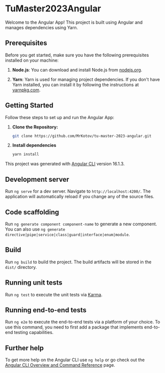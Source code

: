 # TuMaster2023Angular

Welcome to the Angular App! This project is built using Angular and manages dependencies using Yarn.

## Prerequisites

Before you get started, make sure you have the following prerequisites installed on your machine:

1. **Node.js**: You can download and install Node.js from [nodejs.org](https://nodejs.org/).

2. **Yarn**: Yarn is used for managing project dependencies. If you don't have Yarn installed, you can install it by following the instructions at [yarnpkg.com](https://yarnpkg.com/getting-started/install).

## Getting Started

Follow these steps to set up and run the Angular App:

1. **Clone the Repository:**

   ```bash
   git clone https://github.com/MrKotov/tu-master-2023-angular.git

2. **Install dependencies**

    ```bash
    yarn install
    ```
    

This project was generated with [Angular CLI](https://github.com/angular/angular-cli) version 16.1.3.

## Development server

Run `ng serve` for a dev server. Navigate to `http://localhost:4200/`. The application will automatically reload if you change any of the source files.

## Code scaffolding

Run `ng generate component component-name` to generate a new component. You can also use `ng generate directive|pipe|service|class|guard|interface|enum|module`.

## Build

Run `ng build` to build the project. The build artifacts will be stored in the `dist/` directory.

## Running unit tests

Run `ng test` to execute the unit tests via [Karma](https://karma-runner.github.io).

## Running end-to-end tests

Run `ng e2e` to execute the end-to-end tests via a platform of your choice. To use this command, you need to first add a package that implements end-to-end testing capabilities.

## Further help

To get more help on the Angular CLI use `ng help` or go check out the [Angular CLI Overview and Command Reference](https://angular.io/cli) page.
